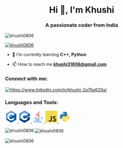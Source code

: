 <h1 align="center">Hi 👋, I'm Khushi</h1>
<h3 align="center">A passionate coder from India</h3>

<p align="left"> <img src="https://komarev.com/ghpvc/?username=khushi0806&label=Profile%20views&color=0e75b6&style=flat" alt="khushi0806" /> </p>

<p align="left"> <a href="https://github.com/ryo-ma/github-profile-trophy"><img src="https://github-profile-trophy.vercel.app/?username=khushi0806" alt="khushi0806" /></a> </p>

- 🌱 I’m currently learning **C++, Python**

- 📫 How to reach me **khushi31806@gmail.com**

<h3 align="left">Connect with me:</h3>
<p align="left">
<a href="https://linkedin.com/in/https://www.linkedin.com/in/khushi-2a76a629a/" target="blank"><img align="center" src="https://raw.githubusercontent.com/rahuldkjain/github-profile-readme-generator/master/src/images/icons/Social/linked-in-alt.svg" alt="https://www.linkedin.com/in/khushi-2a76a629a/" height="30" width="40" /></a>
</p>

<h3 align="left">Languages and Tools:</h3>
<p align="left"> <a href="https://www.cprogramming.com/" target="_blank" rel="noreferrer"> <img src="https://raw.githubusercontent.com/devicons/devicon/master/icons/c/c-original.svg" alt="c" width="40" height="40"/> </a> <a href="https://www.w3schools.com/cpp/" target="_blank" rel="noreferrer"> <img src="https://raw.githubusercontent.com/devicons/devicon/master/icons/cplusplus/cplusplus-original.svg" alt="cplusplus" width="40" height="40"/> </a> <a href="https://www.java.com" target="_blank" rel="noreferrer"> <img src="https://raw.githubusercontent.com/devicons/devicon/master/icons/java/java-original.svg" alt="java" width="40" height="40"/> </a> <a href="https://developer.mozilla.org/en-US/docs/Web/JavaScript" target="_blank" rel="noreferrer"> <img src="https://raw.githubusercontent.com/devicons/devicon/master/icons/javascript/javascript-original.svg" alt="javascript" width="40" height="40"/> </a> <a href="https://www.python.org" target="_blank" rel="noreferrer"> <img src="https://raw.githubusercontent.com/devicons/devicon/master/icons/python/python-original.svg" alt="python" width="40" height="40"/> </a> </p>

<p><img align="left" src="https://github-readme-stats.vercel.app/api/top-langs?username=khushi0806&show_icons=true&locale=en&layout=compact" alt="khushi0806" /></p>

<p>&nbsp;<img align="center" src="https://github-readme-stats.vercel.app/api?username=khushi0806&show_icons=true&locale=en" alt="khushi0806" /></p>

<p><img align="center" src="https://github-readme-streak-stats.herokuapp.com/?user=khushi0806&" alt="khushi0806" /></p>
